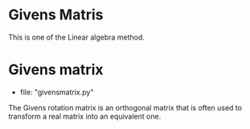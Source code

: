 # Givens Matris 
This is one of the Linear algebra method.

# Givens matrix

- file: "givensmatrix.py"

The Givens rotation matrix is an orthogonal matrix that is often used to transform a real matrix into an equivalent one.
 
